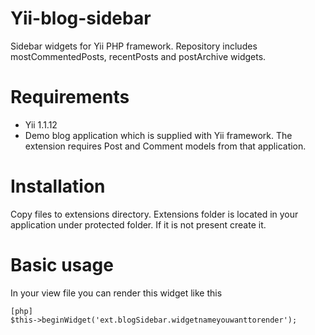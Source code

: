 Yii-blog-sidebar
================

Sidebar widgets for Yii PHP framework. Repository includes mostCommentedPosts, recentPosts and postArchive widgets.


Requirements
================

- Yii 1.1.12
- Demo blog application which is supplied with Yii framework. The extension requires Post and Comment models from that application.

Installation
================

Copy files to extensions directory. Extensions folder is located in your application under protected folder.
If it is not present create it.

Basic usage
===============

In your view file you can render this widget like this
~~~
[php]
$this->beginWidget('ext.blogSidebar.widgetnameyouwanttorender');
~~~

